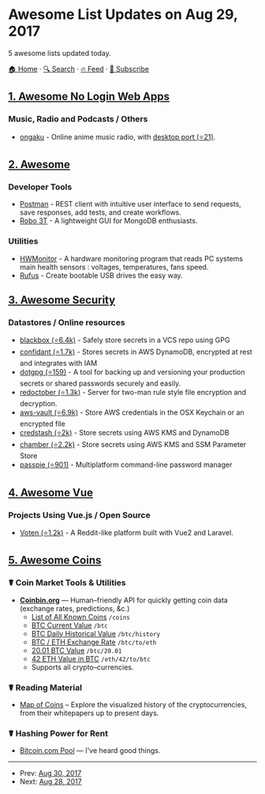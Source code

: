 # Awesome List Updates on Aug 29, 2017

5 awesome lists updated today.

[🏠 Home](/README.md) · [🔍 Search](https://test.trackawesomelist.com/search/) · [🔥 Feed](https://test.trackawesomelist.com/feed.xml) · [📮 Subscribe](https://trackawesomelist.us17.list-manage.com/subscribe?u=d2f0117aa829c83a63ec63c2f&id=36a103854c)



## [1. Awesome No Login Web Apps](/content/aviaryan/awesome-no-login-web-apps/README.md)

### Music, Radio and Podcasts / Others

*   [ongaku](https://ongaku.js.org/) - Online anime music radio, with [desktop port (⭐21)](https://github.com/Anshuman-Verma/ongaku-desktop).

## [2. Awesome](/content/Awesome-Windows/Awesome/README.md)

### Developer Tools

*   [Postman](https://www.getpostman.com/postman) - REST client with intuitive user interface to send requests, save responses, add tests, and create workflows.
*   [Robo 3T](https://robomongo.org/) - A lightweight GUI for MongoDB enthusiasts.

### Utilities

*   [HWMonitor](http://www.cpuid.com/softwares/hwmonitor.html) - A hardware monitoring program that reads PC systems main health sensors : voltages, temperatures, fans speed.
*   [Rufus](https://rufus.akeo.ie/) - Create bootable USB drives the easy way.

## [3. Awesome Security](/content/sbilly/awesome-security/README.md)

### Datastores / Online resources

*   [blackbox (⭐6.4k)](https://github.com/StackExchange/blackbox) - Safely store secrets in a VCS repo using GPG
*   [confidant (⭐1.7k)](https://github.com/lyft/confidant) - Stores secrets in AWS DynamoDB, encrypted at rest and integrates with IAM
*   [dotgpg (⭐159)](https://github.com/ConradIrwin/dotgpg) - A tool for backing up and versioning your production secrets or shared passwords securely and easily.
*   [redoctober (⭐1.3k)](https://github.com/cloudflare/redoctober) - Server for two-man rule style file encryption and decryption.
*   [aws-vault (⭐6.9k)](https://github.com/99designs/aws-vault) - Store AWS credentials in the OSX Keychain or an encrypted file
*   [credstash (⭐2k)](https://github.com/fugue/credstash) - Store secrets using AWS KMS and DynamoDB
*   [chamber (⭐2.2k)](https://github.com/segmentio/chamber) - Store secrets using AWS KMS and SSM Parameter Store
*   [passpie (⭐901)](https://github.com/marcwebbie/passpie) - Multiplatform command-line password manager

## [4. Awesome Vue](/content/vuejs/awesome-vue/README.md)

### Projects Using Vue.js / Open Source

*   [Voten (⭐1.2k)](https://github.com/voten-co/voten) - A Reddit-like platform built with Vue2 and Laravel.

## [5. Awesome Coins](/content/Zheaoli/awesome-coins/README.md)

### ☤ Coin Market Tools & Utilities

*   **[Coinbin.org](http://coinbin.org)** — Human–friendly API for quickly getting coin data (exchange rates, predictions, \&c.)
    *   [List of All Known Coins](http://coinbin.org/coins) `/coins`
    *   [BTC Current Value](http://coinbin.org/btc) `/btc`
    *   [BTC Daily Historical Value](http://coinbin.org/btc/history) `/btc/history`
    *   [BTC / ETH Exchange Rate](http://coinbin.org/btc/to/eth) `/btc/to/eth`
    *   [20.01 BTC Value](http://coinbin.org/btc/20.01) `/btc/20.01`
    *   [42 ETH Value in BTC](http://coinbin.org/eth/42/to/btc) `/eth/42/to/btc`
    *   Supports all crypto–currencies.

### ☤ Reading Material

*   [Map of Coins](http://mapofcoins.com) – Explore the visualized history of the cryptocurrencies, from their whitepapers up to present days.

### ☤ Hashing Power for Rent

*   [Bitcoin.com Pool](https://pool.bitcoin.com/index_en.html) — I've heard good things.

---

- Prev: [Aug 30, 2017](/content/2017/08/30/README.md)
- Next: [Aug 28, 2017](/content/2017/08/28/README.md)